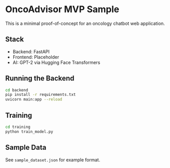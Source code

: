 
# OncoAdvisor MVP Sample

This is a minimal proof-of-concept for an oncology chatbot web application.

## Stack
- Backend: FastAPI
- Frontend: Placeholder
- AI: GPT-2 via Hugging Face Transformers

## Running the Backend
```bash
cd backend
pip install -r requirements.txt
uvicorn main:app --reload
```

## Training
```bash
cd training
python train_model.py
```

## Sample Data
See `sample_dataset.json` for example format.
